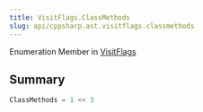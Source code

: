 ```yaml
---
title: VisitFlags.ClassMethods
slug: api/cppsharp.ast.visitflags.classmethods
---
```

Enumeration Member in [VisitFlags](/api/cppsharp/ast/visitflags)

## Summary



```csharp
ClassMethods = 1 << 3
```

